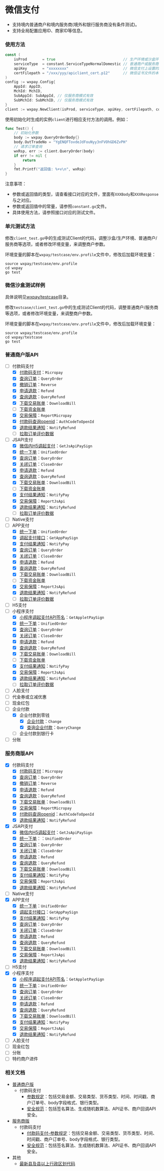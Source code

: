 # 微信支付

* 支持境内普通商户和境内服务商(境外和银行服务商没有条件测试)。
* 支持全局配置应用ID、商家ID等信息。

### 使用方法

```go
const (
    isProd       = true                               // 生产环境或沙盒环境
    serviceType  = constant.ServiceTypeNormalDomestic // 普通商户或服务商等类型
    apiKey       = "xxxxxxxx"                         // 微信支付上设置的API Key
    certFilepath = "/xxx/yyy/apiclient_cert.p12"      // 微信证书文件的本地路径，仅部分接口使用，如果不使用这些接口，可以传递空值
)
config := wxpay.Config{
    AppId: AppID,
    MchId: MchID,
    SubAppId: SubAppId, // 仅服务商模式有效
    SubMchId: SubMchID, // 仅服务商模式有效
}
client := wxpay.NewClient(isProd, serviceType, apiKey, certFilepath, config)
```

使用初始化时生成的实例`client`进行相应支付方法的调用。例如：

```go
func Test() {
	// 初始化参数
	body := wxpay.QueryOrderBody{}
	body.OutTradeNo = "YgENQFTovdeJdFouNyy3nFVOhGD6ZvPH"
	// 请求订单查询
	wxRsp, err := client.QueryOrder(body)
	if err != nil {
		return
	}
	fmt.Printf("返回值: %+v\n", wxRsp)
}
```

注意事项：

* 参数或返回值的类型，请查看接口对应的文件，里面有`XXXBody`和`XXXResponse`与之对应。
* 参数或返回值中的常量，请参照`constant.go`文件。
* 具体使用方法，请参照接口对应的测试文件。

### 单元测试方法

修改`client_test.go`中的生成测试Client的代码，调整沙盒/生产环境、普通商户/服务商等选项，或者修改环境变量，来调整商户参数。

环境变量的脚本在`wxpay/testcase/env.profile`文件中，修改后加载环境变量：

```shell
source wxpay/testcase/env.profile
cd wxpay
go test
```

### 微信沙盒测试样例

具体说明见[wxpay/testcase](testcase/)目录。

修改`testcase/client_test.go`中的生成测试Client的代码，调整普通商户/服务商等选项，或者修改环境变量，来调整商户参数。

环境变量的脚本在`wxpay/testcase/env.profile`文件中，修改后加载环境变量：

```shell
source wxpay/testcase/env.profile
cd wxpay/testcase
go test
```

### 普通商户版API

* [ ] 付款码支付
  * [x] [付款码支付](https://pay.weixin.qq.com/wiki/doc/api/micropay.php?chapter=9_10&index=1)：`Micropay`
  * [x] [查询订单](https://pay.weixin.qq.com/wiki/doc/api/micropay.php?chapter=9_2)：`QueryOrder`
  * [x] [撤销订单](https://pay.weixin.qq.com/wiki/doc/api/micropay.php?chapter=9_11&index=3)：`Reverse`
  * [x] [申请退款](https://pay.weixin.qq.com/wiki/doc/api/micropay.php?chapter=9_4)：`Refund`
  * [x] [查询退款](https://pay.weixin.qq.com/wiki/doc/api/micropay.php?chapter=9_5)：`QueryRefund`
  * [x] [下载交易账单](https://pay.weixin.qq.com/wiki/doc/api/micropay.php?chapter=9_6)：`DownloadBill`
  * [ ] [下载资金账单](https://pay.weixin.qq.com/wiki/doc/api/micropay.php?chapter=9_18&index=7)
  * [x] [交易保障](https://pay.weixin.qq.com/wiki/doc/api/micropay.php?chapter=9_14&index=8)：`ReportMicropay`
  * [x] [付款码查询openid](https://pay.weixin.qq.com/wiki/doc/api/micropay.php?chapter=9_13&index=9)：`AuthCodeToOpenId`
  * [x] [退款结果通知](https://pay.weixin.qq.com/wiki/doc/api/micropay.php?chapter=9_16&index=10)：`NotifyRefund`
  * [ ] [拉取订单评价数据](https://pay.weixin.qq.com/wiki/doc/api/micropay.php?chapter=9_17&index=11)
* [ ] JSAPI支付
  * [x] [微信内H5调起支付](https://pay.weixin.qq.com/wiki/doc/api/jsapi.php?chapter=7_7&index=6)：`GetJsApiPaySign`
  * [x] [统一下单](https://pay.weixin.qq.com/wiki/doc/api/jsapi.php?chapter=9_1)：`UnifiedOrder`
  * [x] [查询订单](https://pay.weixin.qq.com/wiki/doc/api/jsapi.php?chapter=9_2)：`QueryOrder`
  * [x] [关闭订单](https://pay.weixin.qq.com/wiki/doc/api/jsapi.php?chapter=9_3)：`CloseOrder`
  * [x] [申请退款](https://pay.weixin.qq.com/wiki/doc/api/jsapi.php?chapter=9_4)：`Refund`
  * [x] [查询退款](https://pay.weixin.qq.com/wiki/doc/api/jsapi.php?chapter=9_5)：`QueryRefund`
  * [x] [下载交易账单](https://pay.weixin.qq.com/wiki/doc/api/jsapi.php?chapter=9_6)：`DownloadBill`
  * [ ] [下载资金账单](https://pay.weixin.qq.com/wiki/doc/api/jsapi.php?chapter=9_18&index=7)
  * [x] [支付结果通知](https://pay.weixin.qq.com/wiki/doc/api/jsapi.php?chapter=9_7&index=8)：`NotifyPay`
  * [x] [交易保障](https://pay.weixin.qq.com/wiki/doc/api/jsapi.php?chapter=9_8&index=9)：`ReportJsApi`
  * [x] [退款结果通知](https://pay.weixin.qq.com/wiki/doc/api/jsapi.php?chapter=9_16&index=10)：`NotifyRefund`
  * [ ] [拉取订单评价数据](https://pay.weixin.qq.com/wiki/doc/api/jsapi.php?chapter=9_17&index=11)
* [ ] Native支付
* [ ] APP支付
  * [x] [统一下单](https://pay.weixin.qq.com/wiki/doc/api/app/app.php?chapter=9_1)：`UnifiedOrder`
  * [x] [调起支付接口](https://pay.weixin.qq.com/wiki/doc/api/app/app.php?chapter=9_12&index=2)：`GetAppPaySign`
  * [x] [支付结果通知](https://pay.weixin.qq.com/wiki/doc/api/app/app.php?chapter=9_7&index=3)：`NotifyPay`
  * [x] [查询订单](https://pay.weixin.qq.com/wiki/doc/api/app/app.php?chapter=9_2&index=4)：`QueryOrder`
  * [x] [关闭订单](https://pay.weixin.qq.com/wiki/doc/api/app/app.php?chapter=9_3&index=5)：`CloseOrder`
  * [x] [申请退款](https://pay.weixin.qq.com/wiki/doc/api/app/app.php?chapter=9_4&index=6)：`Refund`
  * [x] [查询退款](https://pay.weixin.qq.com/wiki/doc/api/app/app.php?chapter=9_5&index=7)：`QueryRefund`
  * [x] [下载交易账单](https://pay.weixin.qq.com/wiki/doc/api/app/app.php?chapter=9_6&index=8)：`DownloadBill`
  * [ ] [下载资金账单](https://pay.weixin.qq.com/wiki/doc/api/app/app.php?chapter=9_18&index=9)
  * [x] [交易保障](https://pay.weixin.qq.com/wiki/doc/api/app/app.php?chapter=9_8&index=10)：`ReportJsApi`
  * [x] [退款结果通知](https://pay.weixin.qq.com/wiki/doc/api/app/app.php?chapter=9_16&index=11)：`NotifyRefund`
  * [ ] [拉取订单评价数据](https://pay.weixin.qq.com/wiki/doc/api/app/app.php?chapter=9_99&index=12)
* [ ] H5支付
* [ ] 小程序支付
  * [x] [小程序调起支付API签名](https://pay.weixin.qq.com/wiki/doc/api/wxa/wxa_api.php?chapter=7_7&index=5)：`GetAppletPaySign`
  * [x] [统一下单](https://pay.weixin.qq.com/wiki/doc/api/wxa/wxa_api.php?chapter=9_1)：`UnifiedOrder`
  * [x] [查询订单](https://pay.weixin.qq.com/wiki/doc/api/wxa/wxa_api.php?chapter=9_2)：`QueryOrder`
  * [x] [关闭订单](https://pay.weixin.qq.com/wiki/doc/api/wxa/wxa_api.php?chapter=9_3)：`CloseOrder`
  * [x] [申请退款](https://pay.weixin.qq.com/wiki/doc/api/wxa/wxa_api.php?chapter=9_4)：`Refund`
  * [x] [查询退款](https://pay.weixin.qq.com/wiki/doc/api/wxa/wxa_api.php?chapter=9_5)：`QueryRefund`
  * [x] [下载交易账单](https://pay.weixin.qq.com/wiki/doc/api/wxa/wxa_api.php?chapter=9_6)：`DownloadBill`
  * [ ] [下载资金账单](https://pay.weixin.qq.com/wiki/doc/api/wxa/wxa_api.php?chapter=9_18&index=7)
  * [x] [支付结果通知](https://pay.weixin.qq.com/wiki/doc/api/wxa/wxa_api.php?chapter=9_7&index=8)：`NotifyPay`
  * [x] [交易保障](https://pay.weixin.qq.com/wiki/doc/api/wxa/wxa_api.php?chapter=9_8&index=9)：`ReportJsApi`
  * [x] [退款结果通知](https://pay.weixin.qq.com/wiki/doc/api/wxa/wxa_api.php?chapter=9_16&index=10)：`NotifyRefund`
  * [ ] [拉取订单评价数据](https://pay.weixin.qq.com/wiki/doc/api/wxa/wxa_api.php?chapter=9_17&index=11)
* [ ] 人脸支付
* [ ] 代金券或立减优惠
* [ ] 现金红包
* [ ] 企业付款
  * [x] 企业付款到零钱
    * [x] [企业付款](https://pay.weixin.qq.com/wiki/doc/api/tools/mch_pay.php?chapter=14_2)：`Change`
    * [x] [查询企业付款](https://pay.weixin.qq.com/wiki/doc/api/tools/mch_pay.php?chapter=14_3)：`QueryChange`
  * [ ] 企业付款到银行卡
* [ ] 分账

### 服务商版API

* [x] 付款码支付
  * [x] [付款码支付](https://pay.weixin.qq.com/wiki/doc/api/micropay_sl.php?chapter=9_10&index=1)：`Micropay`
  * [x] [查询订单](https://pay.weixin.qq.com/wiki/doc/api/micropay_sl.php?chapter=9_2)：`QueryOrder`
  * [x] [撤销订单](https://pay.weixin.qq.com/wiki/doc/api/micropay_sl.php?chapter=9_11&index=3)：`Reverse`
  * [x] [申请退款](https://pay.weixin.qq.com/wiki/doc/api/micropay_sl.php?chapter=9_4)：`Refund`
  * [x] [查询退款](https://pay.weixin.qq.com/wiki/doc/api/micropay_sl.php?chapter=9_5)：`QueryRefund`
  * [x] [下载交易账单](https://pay.weixin.qq.com/wiki/doc/api/micropay_sl.php?chapter=9_6)：`DownloadBill`
  * [x] [交易保障](https://pay.weixin.qq.com/wiki/doc/api/micropay_sl.php?chapter=9_14&index=7)：`ReportMicropay`
  * [x] [付款码查询openid](https://pay.weixin.qq.com/wiki/doc/api/micropay_sl.php?chapter=9_12&index=8)：`AuthCodeToOpenId`
  * [x] [退款结果通知](https://pay.weixin.qq.com/wiki/doc/api/micropay_sl.php?chapter=9_16&index=9)：`NotifyRefund`
* [x] JSAPI支付
  * [x] [微信内H5调起支付](https://pay.weixin.qq.com/wiki/doc/api/jsapi_sl.php?chapter=7_7&index=6)：`GetJsApiPaySign`
  * [x] [统一下单](https://pay.weixin.qq.com/wiki/doc/api/jsapi_sl.php?chapter=9_1)：：`UnifiedOrder`
  * [x] [查询订单](https://pay.weixin.qq.com/wiki/doc/api/jsapi_sl.php?chapter=9_2)：`QueryOrder`
  * [x] [关闭订单](https://pay.weixin.qq.com/wiki/doc/api/jsapi_sl.php?chapter=9_3)：`CloseOrder`
  * [x] [申请退款](https://pay.weixin.qq.com/wiki/doc/api/jsapi_sl.php?chapter=9_4)：`Refund`
  * [x] [查询退款](https://pay.weixin.qq.com/wiki/doc/api/jsapi_sl.php?chapter=9_5)：`QueryRefund`
  * [x] [下载交易账单](https://pay.weixin.qq.com/wiki/doc/api/jsapi_sl.php?chapter=9_6)：`DownloadBill`
  * [x] [支付结果通知](https://pay.weixin.qq.com/wiki/doc/api/jsapi_sl.php?chapter=9_7)：`NotifyPay`
  * [x] [交易保障](https://pay.weixin.qq.com/wiki/doc/api/jsapi_sl.php?chapter=9_8)：`ReportJsApi`
  * [x] [退款结果通知](https://pay.weixin.qq.com/wiki/doc/api/jsapi_sl.php?chapter=9_16)：`NotifyRefund`
* [ ] Native支付
* [x] APP支付
  * [x] [统一下单](https://pay.weixin.qq.com/wiki/doc/api/app/app_sl.php?chapter=9_1)：`UnifiedOrder`
  * [x] [调起支付接口](https://pay.weixin.qq.com/wiki/doc/api/app/app_sl.php?chapter=9_12&index=2)：`GetAppPaySign`
  * [x] [支付结果通知](https://pay.weixin.qq.com/wiki/doc/api/app/app_sl.php?chapter=9_7&index=3)：`NotifyPay`
  * [x] [查询订单](https://pay.weixin.qq.com/wiki/doc/api/app/app_sl.php?chapter=9_2&index=4)：`QueryOrder`
  * [x] [关闭订单](https://pay.weixin.qq.com/wiki/doc/api/app/app_sl.php?chapter=9_3&index=5)：`CloseOrder`
  * [x] [申请退款](https://pay.weixin.qq.com/wiki/doc/api/app/app_sl.php?chapter=9_4&index=6)：`Refund`
  * [x] [查询退款](https://pay.weixin.qq.com/wiki/doc/api/app/app_sl.php?chapter=9_5&index=7)：`QueryRefund`
  * [x] [下载交易账单](https://pay.weixin.qq.com/wiki/doc/api/app/app_sl.php?chapter=9_6&index=8)：`DownloadBill`
  * [x] [交易保障](https://pay.weixin.qq.com/wiki/doc/api/app/app_sl.php?chapter=9_8&index=9)：`ReportJsApi`
  * [x] [退款结果通知](https://pay.weixin.qq.com/wiki/doc/api/app/app_sl.php?chapter=9_16)：`NotifyRefund`
* [ ] H5支付
* [x] 小程序支付
  * [x] [小程序调起支付API签名](https://pay.weixin.qq.com/wiki/doc/api/wxa/wxa_sl_api.php?chapter=7_7&index=5)：`GetAppletPaySign`
  * [x] [统一下单](https://pay.weixin.qq.com/wiki/doc/api/wxa/wxa_sl_api.php?chapter=9_1)：`UnifiedOrder`
  * [x] [查询订单](https://pay.weixin.qq.com/wiki/doc/api/wxa/wxa_sl_api.php?chapter=9_2)：`QueryOrder`
  * [x] [关闭订单](https://pay.weixin.qq.com/wiki/doc/api/wxa/wxa_sl_api.php?chapter=9_3)：`CloseOrder`
  * [x] [申请退款](https://pay.weixin.qq.com/wiki/doc/api/wxa/wxa_sl_api.php?chapter=9_4)：`Refund`
  * [x] [查询退款](https://pay.weixin.qq.com/wiki/doc/api/wxa/wxa_sl_api.php?chapter=9_5)：`QueryRefund`
  * [x] [下载交易账单](https://pay.weixin.qq.com/wiki/doc/api/wxa/wxa_sl_api.php?chapter=9_6)：`DownloadBill`
  * [x] [支付结果通知](https://pay.weixin.qq.com/wiki/doc/api/wxa/wxa_sl_api.php?chapter=9_7)：`NotifyPay`
  * [x] [交易保障](https://pay.weixin.qq.com/wiki/doc/api/wxa/wxa_sl_api.php?chapter=9_8)：`ReportJsApi`
  * [x] [退款结果通知](https://pay.weixin.qq.com/wiki/doc/api/wxa/wxa_sl_api.php?chapter=9_16)：`NotifyRefund`
* [ ] 人脸支付
* [ ] 现金红包
* [ ] 分账
* [ ] 特约商户进件

### 相关文档

* [普通商户版](https://pay.weixin.qq.com/wiki/doc/api/index.html)
  * 付款码支付
    * [参数规定](https://pay.weixin.qq.com/wiki/doc/api/micropay.php?chapter=4_2)：包括交易金额、交易类型、货币类型、时间、时间戳、商户订单号、body字段格式、银行类型。
    * [安全规范](https://pay.weixin.qq.com/wiki/doc/api/micropay.php?chapter=4_3)：包括签名算法、生成随机数算法、API证书、商户回调API安全。
* [服务商版](https://pay.weixin.qq.com/wiki/doc/api/sl.html)
  * 付款码支付
    * [付款码支付-参数规定](https://pay.weixin.qq.com/wiki/doc/api/micropay_sl.php?chapter=4_2)：包括交易金额、交易类型、货币类型、时间、时间戳、商户订单号、body字段格式、银行类型。
    * [安全规范](https://pay.weixin.qq.com/wiki/doc/api/micropay_sl.php?chapter=4_3)：包括签名算法、生成随机数算法、API证书、商户回调API安全。
* 其他
  * [最新县及县以上行政区划代码](https://pay.weixin.qq.com/wiki/doc/api/download/store_adress.csv)
